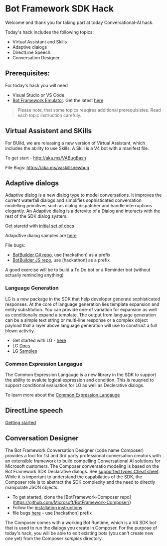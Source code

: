 # Bot Framework SDK Hack

Welcome and thank you for taking part at today Conversational-AI hack.

Today's hack includes the following topics:
- Virtual Assistant and Skills
- Adaptive dialogs 
- DirectLine Speech
- Conversation Designer 

## Prerequisites:
For today's hack you will need 
-	Visual Studio or VS Code 
-	[Bot Framework Emulator](https://github.com/Microsoft/BotFramework-Emulator/releases). Get the latest [here](https://github.com/Microsoft/BotFramework-Emulator/releases)   

> Please note, that some topics reuqires additional prerequisistes. Read each topic instruction carefuly.


## Virtual Assistent and SKills
For BUild, we are releasing a new version of Virtual Assistant, which includes the ability to use Skills. A Skill is a V4 bot with a manifest file. 

To get start - http://aka.ms/VABugBash

File Bugs: https://aka.ms/vaskillsnewbug 

## Adaptive dialogs
Adaptive dialog is a new dialog type to model conversations. It improves the current waterfall dialogs and simplifies sophisticated conversation modelling primitives such as dialog dispatcher and handle interruptions elegantly. An Adaptive dialog is a derevite of a Dialog and interacts with the rest of the SDK dialog system.

Get staretd with [initial set of docs](https://github.com/Microsoft/BotBuilder-Samples/tree/master/experimental/adaptive-dialog#Why-Adaptive-Dialog)

Adapdtive dialog samples are [here](https://github.com/Microsoft/BotBuilder-Samples/blob/master/experimental/adaptive-dialog/csharp_dotnetcore)

File bugs:
- [BotBuilder C# repo](https://github.com/microsoft/botbuilder-dotnet/issues), use [hackathon] as a prefix
- [BotBuilder JS repo](https://github.com/microsoft/botbuilder-js/issues), use [hackathon] as a prefix

A good exercise will be to build a To Do bot or a Reminder bot (without actually reminding anything) 

### Language Generation
LG is a new package in the SDK that help developer generate sophisticated responses. At the core of language generation lies template expansion and entity substitution. You can provide one-of variation for expansion as well as conditionally expand a template. The output from language generation can be a simple text string or multi-line response or a complex object payload that a layer above language generation will use to construct a full blown activity.

- Get started with LG - [here](https://github.com/Microsoft/BotBuilder-Samples/tree/master/experimental/language-generation)
- LG [Docs](https://github.com/Microsoft/BotBuilder-Samples/tree/master/experimental/language-generation/docs)
- LG [Samples](https://github.com/Microsoft/BotBuilder-Samples/tree/master/experimental/language-generation/csharp_dotnetcore)

### Common Expression Langague
The Common Expression Langauge is a new library in the SDK to support the ability to evalute logical expression and condition. This is reuqried to support conditional evaluation for LG as well as Declerative dialogs. 

To learn more about the [Common Expression Langauge](https://github.com/Microsoft/BotBuilder-Samples/tree/master/experimental/common-expression-language)


## DirectLine speech
[Getting started](https://cognitionwiki.com/pages/viewpage.action?pageId=61671091)

## Conversation Designer 
The Bot Framework Conversation Designer (code name Composer) provides a tool for 1st and 3rd party professional conversation creators with an extensible framework to build compelling Conversational AI solutions for Microsoft customers. The Composer conversatio modeling is based on the Bot Framework SDK Declarative dialogs. See [supported types Cheat sheet](../doc/AdaptiveDialog/cheatSheet.md). While it is important to understand the capabilaties of the SDK, the Composer role is to abstract the SDK complexity and the need to directly manipulate JSON objects. 

- To get started, clone the [BotFramework-Composer repo] (https://github.com/Microsoft/BotFramework-Composer/)
- Follow the [installation instructions](https://github.com/Microsoft/BotFramework-Composer/tree/master/Composer#instructions)
- file bugs [here](https://github.com/Microsoft/BotFramework-Composer/issues) - use [hackathon] prefix

The Composer comes with a working Bot Runtime, which is a V4 SDK bot that is used to run the dialogs you create in Composer. For the purpose of today's hack, you will be able to edit existing bots (you can't create new one yet) from the Composer *samples* directory. 
